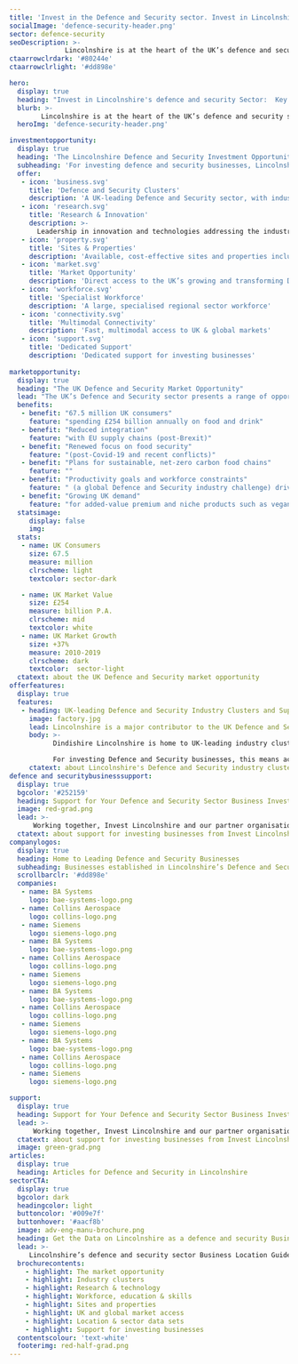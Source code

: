 ```yaml
---
title: 'Invest in the Defence and Security sector. Invest in Lincolnshire'
socialImage: 'defence-security-header.png'
sector: defence-security
seoDescription: >-
              Lincolnshire is at the heart of the UK’s defence and security sector, enabling businesses to achieve step-change improvements in productivity, sustainability and performance. For defence and security companies investing in the UK, Lincolnshire presents a unique location opportunity for business expansion, relocation, start-up and innovation.
ctaarrowclrdark: '#80244e'
ctaarrowclrlight: '#dd898e'           

hero:
  display: true
  heading: "Invest in Lincolnshire's defence and security Sector:  Key Benefits and Opportunities"
  blurb: >-
        Lincolnshire is at the heart of the UK’s defence and security sector, enabling businesses to achieve step-change improvements in productivity, sustainability and performance. For defence and security companies investing in the UK, Lincolnshire presents a unique location opportunity for business expansion, relocation, start-up and innovation.
  heroImg: 'defence-security-header.png'

investmentopportunity:
  display: true
  heading: 'The Lincolnshire Defence and Security Investment Opportunity'
  subheading: 'For investing defence and security businesses, Lincolnshire offers:'
  offer:
   - icon: 'business.svg'
     title: 'Defence and Security Clusters'
     description: 'A UK-leading Defence and Security sector, with industry clusters across the food value chain'
   - icon: 'research.svg'
     title: 'Research & Innovation'
     description: >-
       Leadership in innovation and technologies addressing the industry's key challenges: improving productivity, sustainability and supply chain resilience
   - icon: 'property.svg'
     title: 'Sites & Properties'
     description: 'Available, cost-effective sites and properties including Food Enterprise Zones'
   - icon: 'market.svg'
     title: 'Market Opportunity'
     description: 'Direct access to the UK’s growing and transforming Defence and Security market'
   - icon: 'workforce.svg'
     title: 'Specialist Workforce'
     description: 'A large, specialised regional sector workforce'
   - icon: 'connectivity.svg'
     title: 'Multimodal Connectivity'
     description: 'Fast, multimodal access to UK & global markets'
   - icon: 'support.svg'
     title: 'Dedicated Support'
     description: 'Dedicated support for investing businesses'    
             
marketopportunity:
  display: true
  heading: "The UK Defence and Security Market Opportunity"
  lead: "The UK’s Defence and Security sector presents a range of opportunities for business investment, growth and reshoring. Key drivers include:"
  benefits:
   - benefit: "67.5 million UK consumers"
     feature: "spending £254 billion annually on food and drink"
   - benefit: "Reduced integration"
     feature: "with EU supply chains (post-Brexit)"
   - benefit: "Renewed focus on food security"
     feature: "(post-Covid-19 and recent conflicts)"
   - benefit: "Plans for sustainable, net-zero carbon food chains"
     feature: ""
   - benefit: "Productivity goals and workforce constraints"
     feature: " (a global Defence and Security industry challenge) driving demand for new technologies"
   - benefit: "Growing UK demand"
     feature: "for added-value premium and niche products such as vegan, organic, more nutritious and ‘free-from’ foods" 
  statsimage:
     display: false
     img: 
  stats: 
   - name: UK Consumers
     size: 67.5
     measure: million
     clrscheme: light
     textcolor: sector-dark

   - name: UK Market Value
     size: £254
     measure: billion P.A.
     clrscheme: mid
     textcolor: white
   - name: UK Market Growth
     size: +37%
     measure: 2010-2019
     clrscheme: dark
     textcolor:  sector-light     
  ctatext: about the UK Defence and Security market opportunity
offerfeatures:
  display: true
  features:
   - heading: UK-leading Defence and Security Industry Clusters and Supply Chains
     image: factory.jpg
     lead: Lincolnshire is a major contributor to the UK Defence and Security sector, accounting for 11% of England’s food production and 25% of grade 1 arable land.
     body: >-
           Dindishire Lincolnshire is home to UK-leading industry clusters across the food value chain, from agriculture to food manufacturing, advanced agricultural and food technologies, and food logistics.

           For investing Defence and Security businesses, this means access to the expertise, skills, supply chains and supporting infrastructure required to reduce investment project costs, risks and timeframes, and to support ongoing growth, R&D and innovation.
     ctatext: about Lincolnshire's Defence and Security industry clusters                    
defence and securitybusinesssupport:
  display: true
  bgcolor: '#252159'
  heading: Support for Your Defence and Security Sector Business Investment
  image: red-grad.png
  lead: >-
      Working together, Invest Lincolnshire and our partner organisations, including local authorities, education providers and businesses, provide dedicated support to ensure a ‘soft landing’ for companies locating and investing in Lincolnshire.
  ctatext: about support for investing businesses from Invest Lincolnshire
companylogos:
  display: true
  heading: Home to Leading Defence and Security Businesses
  subheading: Businesses established in Lincolnshire’s Defence and Security sector include
  scrollbarclr: '#dd898e'
  companies:
   - name: BA Systems
     logo: bae-systems-logo.png
   - name: Collins Aerospace
     logo: collins-logo.png
   - name: Siemens
     logo: siemens-logo.png
   - name: BA Systems
     logo: bae-systems-logo.png
   - name: Collins Aerospace
     logo: collins-logo.png
   - name: Siemens
     logo: siemens-logo.png
   - name: BA Systems
     logo: bae-systems-logo.png
   - name: Collins Aerospace
     logo: collins-logo.png
   - name: Siemens
     logo: siemens-logo.png
   - name: BA Systems
     logo: bae-systems-logo.png
   - name: Collins Aerospace
     logo: collins-logo.png
   - name: Siemens
     logo: siemens-logo.png 

support:
  display: true
  heading: Support for Your Defence and Security Sector Business Investment
  lead: >-
      Working together, Invest Lincolnshire and our partner organisations, including local authorities, education providers and businesses, provide dedicated support to ensure a ‘soft landing’ for companies locating and investing in Lincolnshire.
  ctatext: about support for investing businesses from Invest Lincolnshire
  image: green-grad.png
articles:
  display: true
  heading: Articles for Defence and Security in Lincolnshire
sectorCTA:
  display: true
  bgcolor: dark
  headingcolor: light
  buttoncolor: '#009e7f'
  buttonhover: '#aacf8b'
  image: adv-eng-manu-brochure.png
  heading: Get the Data on Lincolnshire as a defence and security Business Location
  lead: >-
     Lincolnshire’s defence and security sector Business Location Guide provides essential information and data for companies researching and evaluation Lincolnshire as a potential investment location, including:                                       
  brochurecontents:
    - highlight: The market opportunity
    - highlight: Industry clusters
    - highlight: Research & technology
    - highlight: Workforce, education & skills
    - highlight: Sites and properties
    - highlight: UK and global market access
    - highlight: Location & sector data sets
    - highlight: Support for investing businesses
  contentscolour: 'text-white' 
  footerimg: red-half-grad.png 
---
```




